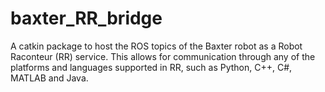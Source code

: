 baxter_RR_bridge
================

A catkin package to host the ROS topics of the Baxter robot as a Robot Raconteur (RR) service.  This allows for communication through any of the platforms and languages supported in RR, such as Python, C++, C#, MATLAB and Java.
